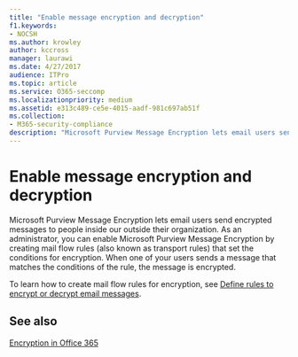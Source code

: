 ```yaml
---
title: "Enable message encryption and decryption"
f1.keywords:
- NOCSH
ms.author: krowley
author: kccross
manager: laurawi
ms.date: 4/27/2017
audience: ITPro
ms.topic: article
ms.service: O365-seccomp
ms.localizationpriority: medium
ms.assetid: e313c489-ce5e-4015-aadf-981c697ab51f
ms.collection:
- M365-security-compliance
description: "Microsoft Purview Message Encryption lets email users send encrypted messages to people inside our outside their organization. As an administrator, you can enable Microsoft Purview Message Encryption by creating mail flow rules (also known as transport rules) that set the conditions for encryption."
---
```


# Enable message encryption and decryption

Microsoft Purview Message Encryption lets email users send encrypted messages to people inside our outside their organization. As an administrator, you can enable Microsoft Purview Message Encryption by creating mail flow rules (also known as transport rules) that set the conditions for encryption. When one of your users sends a message that matches the conditions of the rule, the message is encrypted.
  
To learn how to create mail flow rules for encryption, see [Define rules to encrypt or decrypt email messages](./define-mail-flow-rules-to-encrypt-email.md).
  
## See also

[Encryption in Office 365](./encryption.md)
